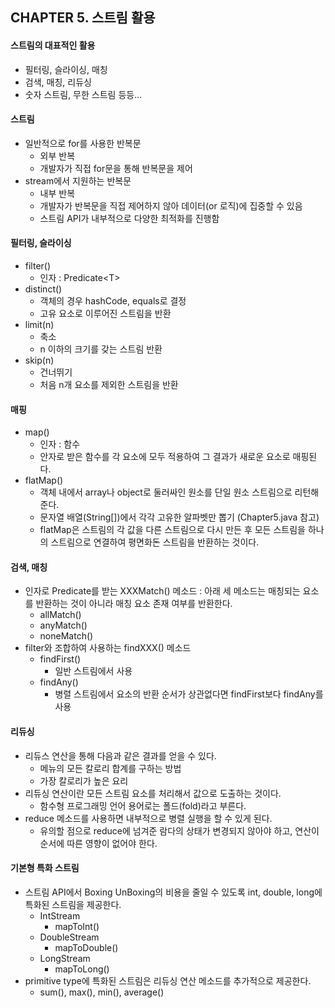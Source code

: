 ## CHAPTER 5. 스트림 활용
#### 스트림의 대표적인 활용
* 필터링, 슬라이싱, 매칭
* 검색, 매칭, 리듀싱
* 숫자 스트림, 무한 스트림 등등...

#### 스트림
* 일반적으로 for를 사용한 반복문
    * 외부 반복
    * 개발자가 직접 for문을 통해 반복문을 제어
* stream에서 지원하는 반복문
    * 내부 반복
    * 개발자가 반복문을 직접 제어하지 않아 데이터(or 로직)에 집중할 수 있음
    * 스트림 API가 내부적으로 다양한 최적화를 진행함
    
#### 필터링, 슬라이싱
* filter()
    * 인자 : Predicate\<T\>
* distinct()
    * 객체의 경우 hashCode, equals로 결정
    * 고유 요소로 이루어진 스트림을 반환
* limit(n)
    * 축소
    * n 이하의 크기를 갖는 스트림 반환
* skip(n)
    * 건너뛰기
    * 처음 n개 요소를 제외한 스트림을 반환

#### 매핑
* map()
    * 인자 : 함수
    * 안자로 받은 함수를 각 요소에 모두 적용하여 그 결과가 새로운 요소로 매핑된다. 
* flatMap()
    * 객체 내에서 array나 object로 둘러싸인 원소를 단일 원소 스트림으로 리턴해준다.
    * 문자열 배열(String[])에서 각각 고유한 알파벳만 뽑기 (Chapter5.java 참고)
    * flatMap은 스트림의 각 값을 다른 스트림으로 다시 만든 후 모든 스트림을 하나의 스트림으로 연결하여 평면화돈 스트림을 반환하는 것이다.

#### 검색, 매칭
* 인자로 Predicate를 받는 XXXMatch() 메소드 : 아래 세 메소드는 매칭되는 요소를 반환하는 것이 아니라 매칭 요소 존재 여부를 반환한다.
    * allMatch()
    * anyMatch()
    * noneMatch()
* filter와 조합하여 사용하는 findXXX() 메소드
    * findFirst()
        * 일반 스트림에서 사용
    * findAny()
        * 병렬 스트림에서 요소의 반환 순서가 상관없다면 findFirst보다 findAny를 사용
    
#### 리듀싱
* 리듀스 연산을 통해 다음과 같은 결과를 얻을 수 있다.
    * 메뉴의 모든 칼로리 합계를 구하는 방법
    * 가장 칼로리가 높은 요리
* 리듀싱 연산이란 모든 스트림 요소를 처리해서 값으로 도출하는 것이다.
    * 함수형 프로그래밍 언어 용어로는 폴드(fold)라고 부른다.
* reduce 메소드를 사용하면 내부적으로 병렬 실행을 할 수 있게 된다.
    * 유의할 점으로 reduce에 넘겨준 람다의 상태가 변경되지 않아야 하고, 연산이 순서에 따른 영향이 없어야 한다.
    
#### 기본형 특화 스트림
* 스트림 API에서 Boxing UnBoxing의 비용을 줄일 수 있도록 int, double, long에 특화된 스트림을 제공한다.
    * IntStream
        * mapToInt()
    * DoubleStream
        * mapToDouble()
    * LongStream
        * mapToLong()
* primitive type에 특화된 스트림은 리듀싱 연산 메소드를 추가적으로 제공한다.
    * sum(), max(), min(), average()